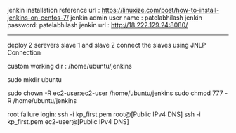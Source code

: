 
jenkin installation reference url : https://linuxize.com/post/how-to-install-jenkins-on-centos-7/
jenkin admin user name : patelabhilash
jenkin password: patelabhilash
jenkin url : http://18.222.129.24:8080/

************************************

deploy 2 serevers slave 1 and slave 2
connect the slaves using JNLP Connection

custom working dir : /home/ubuntu/jenkins

sudo mkdir ubuntu

sudo chown -R ec2-user:ec2-user  /home/ubuntu/jenkins
sudo chmod 777 -R /home/ubuntu/jenkins

root failure login:
ssh -i kp_first.pem root@[Public IPv4 DNS]
ssh -i kp_first.pem ec2-user@[Public IPv4 DNS]

